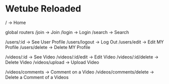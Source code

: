 # Wetube Reloaded

/ -> Home

global routers
/join -> Join
/login -> Login
/search -> Search

/users/:id -> See User Profile
/users/logout -> Log Out
/users/edit -> Edit MY Profile
/users/delete -> Delete MY Profile

/videos/:id -> See Video
/videos/:id/edit -> Edit Video
/videos/:id/delete -> Delete Video
/videos/upload -> Upload Video

/videos/comments -> Comment on a Video
/videos/comments/delete -> Delete a Comment of a Videos
